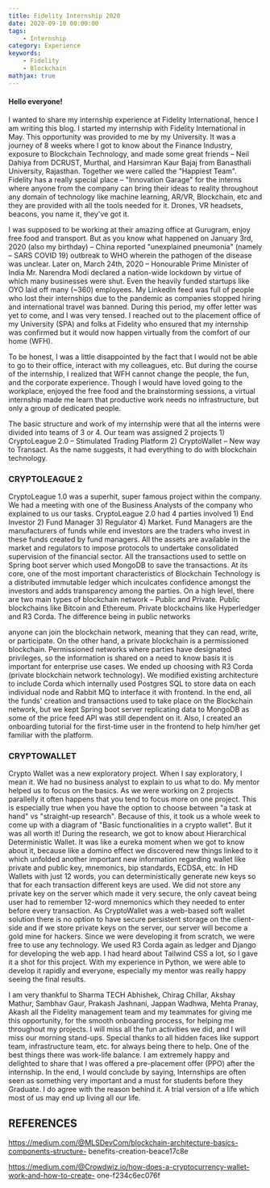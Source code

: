 ```yaml
---
title: Fidelity Internship 2020
date: 2020-09-10 00:00:00
tags:
    - Internship
category: Experience
keywords:
    - Fidelity
    - Blockchain
mathjax: true
---
```


#### Hello everyone!

I wanted to share my internship experience at Fidelity International, hence I am writing this blog. I
started my internship with Fidelity International in May. This opportunity was provided to me by my
University. It was a journey of 8 weeks where I got to know about the Finance Industry, exposure to
Blockchain Technology, and made some great friends – Neil Dahiya from DCRUST, Murthal, and
Harsimran Kaur Bajaj from Banasthali University, Rajasthan. Together we were called the "Happiest
Team". Fidelity has a really special place – "Innovation Garage" for the interns where anyone from the
company can bring their ideas to reality throughout any domain of technology like machine learning,
AR/VR, Blockchain, etc and they are provided with all the tools needed for it. Drones, VR headsets,
beacons, you name it, they've got it.

I was supposed to be working at their amazing office at Gurugram, enjoy free food and transport. But
as you know what happened on January 3rd, 2020 (also my birthday) – China reported "unexplained
pneumonia" (namely – SARS COVID 19) outbreak to WHO wherein the pathogen of the disease was
unclear. Later on, March 24th, 2020 – Honourable Prime Minister of India Mr. Narendra Modi declared
a nation-wide lockdown by virtue of which many businesses were shut. Even the heavily funded
startups like OYO laid off many (~360) employees. My LinkedIn feed was full of people who lost their
internships due to the pandemic as companies stopped hiring and international travel was banned.
During this period, my offer letter was yet to come, and I was very tensed. I reached out to the
placement office of my University (SPA) and folks at Fidelity who ensured that my internship was
confirmed but it would now happen virtually from the comfort of our home (WFH).

To be honest, I was a little disappointed by the fact that I would not be able to go to their office,
interact with my colleagues, etc. But during the course of the internship, I realized that WFH cannot
change the people, the fun, and the corporate experience. Though I would have loved going to the
workplace, enjoyed the free food and the brainstorming sessions, a virtual internship made me learn
that productive work needs no infrastructure, but only a group of dedicated people.

The basic structure and work of my internship were that all the interns were divided into teams of 3
or 4. Our team was assigned 2 projects 1) CryptoLeague 2.0 – Stimulated Trading Platform 2)
CryptoWallet – New way to Transact. As the name suggests, it had everything to do with blockchain
technology.

### CRYPTOLEAGUE 2

CryptoLeague 1.0 was a superhit, super famous project within the company. We had a meeting with
one of the Business Analysts of the company who explained to us our tasks. CryptoLeague 2.0 had 4
parties involved 1) End Investor 2) Fund Manager 3) Regulator 4) Market. Fund Managers are the
manufacturers of funds while end investors are the traders who invest in these funds created by fund
managers. All the assets are available in the market and regulators to impose protocols to undertake
consolidated supervision of the financial sector. All the transactions used to settle on Spring boot
server which used MongoDB to save the transactions. At its core, one of the most important
characteristics of Blockchain Technology is a distributed immutable ledger which inculcates
confidence amongst the investors and adds transparency among the parties. On a high level, there are
two main types of blockchain network – Public and Private. Public blockchains like Bitcoin and
Ethereum. Private blockchains like Hyperledger and R3 Corda. The difference being in public networks


anyone can join the blockchain network, meaning that they can read, write, or participate. On the
other hand, a private blockchain is a permissioned blockchain. Permissioned networks where parties
have designated privileges, so the information is shared on a need to know basis it is important for
enterprise use cases. We ended up choosing with R3 Corda (private blockchain network technology).
We modified existing architecture to include Corda which internally used Postgres SQL to store data
on each individual node and Rabbit MQ to interface it with frontend. In the end, all the funds' creation
and transactions used to take place on the Blockchain network, but we kept Spring boot server
replicating data to MongoDB as some of the price feed API was still dependent on it. Also, I created
an onboarding tutorial for the first-time user in the frontend to help him/her get familiar with the
platform.

### CRYPTOWALLET

Crypto Wallet was a new exploratory project. When I say exploratory, I mean it. We had no business
analyst to explain to us what to do. My mentor helped us to focus on the basics. As we were working
on 2 projects parallelly it often happens that you tend to focus more on one project. This is especially
true when you have the option to choose between "a task at hand" vs "straight-up research". Because
of this, it took us a whole week to come up with a diagram of "Basic functionalities in a crypto wallet".
But it was all worth it! During the research, we got to know about Hierarchical Deterministic Wallet.
It was like a eureka moment when we got to know about it, because like a domino effect we discovered
new things linked to it which unfolded another important new information regarding wallet like
private and public key, mnemonics, bip standards, ECDSA, etc. In HD Wallets with just 12 words, you
can deterministically generate new keys so that for each transaction different keys are used. We did
not store any private key on the server which made it very secure, the only caveat being user had to
remember 12-word mnemonics which they needed to enter before every transaction. As CryptoWallet
was a web-based soft wallet solution there is no option to have secure persistent storage on the client-
side and if we store private keys on the server, our server will become a gold mine for hackers. Since
we were developing it from scratch, we were free to use any technology. We used R3 Corda again as
ledger and Django for developing the web app. I had heard about Tailwind CSS a lot, so I gave it a shot
for this project. With my experience in Python, we were able to develop it rapidly and everyone,
especially my mentor was really happy seeing the final results.

I am very thankful to Sharma TECH Abhishek, Chirag Chillar, Akshay Mathur, Sambhav Gaur, Prakash
Jashnani, Jappan Wadhwa, Mehta Pranay, Akash all the Fidelity management team and my teammates
for giving me this opportunity, for the smooth onboarding process, for helping me throughout my
projects. I will miss all the fun activities we did, and I will miss our morning stand-ups. Special thanks
to all hidden faces like support team, infrastructure team, etc. for always being there to help. One of
the best things there was work-life balance. I am extremely happy and delighted to share that I was
offered a pre-placement offer (PPO) after the internship. In the end, I would conclude by saying,
Internships are often seen as something very important and a must for students before they Graduate.
I do agree with the reason behind it. A trial version of a life which most of us may end up living all our
life.

## REFERENCES

https://medium.com/@MLSDevCom/blockchain-architecture-basics-components-structure-
benefits-creation-beace17c8e

https://medium.com/@Crowdwiz.io/how-does-a-cryptocurrency-wallet-work-and-how-to-create-
one-f234c6ec076f